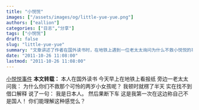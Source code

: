 ```yaml
---
title: "小悦悦"
images: ["/assets/images/og/little-yue-yue.png"]
authors: ["eallion"]
categories: ["日志","分享"]
tags: ["小悦悦"]
draft: false
slug: "little-yue-yue"
summary: "文章讲述了作者在国外读书时，在地铁上遇到一位老太太询问为什么不救小悦悦的事情。作者因无法找到借口解释，只好说自己是日本人并下车。文章表达了作者对于小悦悦事件的感受和困惑。"
date: "2011-10-26 11:08:00"
lastmod: "2011-10-26 11:08:00"
---
```


[小悦悦事件](https://zh.wikipedia.org/zh-hans/%E5%B0%8F%E6%82%A6%E6%82%A6%E4%BA%8B%E4%BB%B6)
<strong > 本文转载：</strong>
本人在国外读书
今天早上在地铁上看报纸
旁边一老太太问我：
为什么你们不救那个可怜的两岁小女孩呢？
我顿时就楞了半天
实在找不到借口解释
说了一句：
我是日本人。
然后果断下车
这是我第一次在这边称自己不是国人！
你们能理解这种感觉么？
